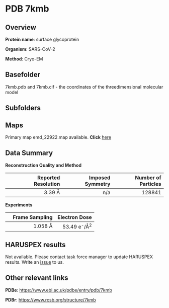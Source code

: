 # PDB 7kmb

## Overview

**Protein name**: surface glycoprotein

**Organism**: SARS-CoV-2

**Method**: Cryo-EM



## Basefolder

7kmb.pdb and 7kmb.cif - the coordinates of the threedimensional molecular model

## Subfolders









## Maps

Primary map emd_22922.map available. **Click** [here](http://ftp.wwpdb.org/pub/emdb/structures/EMD-22922/map/) 

## Data Summary
**Reconstruction Quality and Method**

|   | Reported Resolution | Imposed Symmetry | Number of Particles |
|---|-------------:|----------------:|--------------:|
|   |3.39 Å|n/a|128841|

**Experiments**

|   | Frame Sampling | Electron Dose |
|---|-------------:|----------------:|
|   |1.058 Å|53.49 e<sup>-</sup>/Å<sup>2</sup>|

## HARUSPEX results

Not available. Please contact task force manager to update HARUSPEX results. Write an [issue](https://github.com/thorn-lab/coronavirus_structural_task_force/issues) to us.

## Other relevant links 
**PDBe**:  https://www.ebi.ac.uk/pdbe/entry/pdb/7kmb
 
**PDBr**: https://www.rcsb.org/structure/7kmb 

